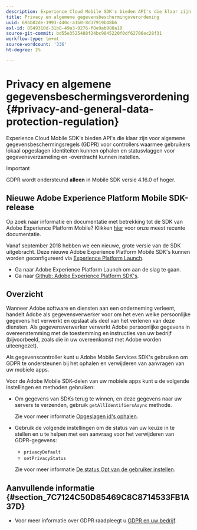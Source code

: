 ```yaml
---
description: Experience Cloud Mobile SDK's bieden API's die klaar zijn voor algemene gegevensbeschermingsregels (GDPR) voor controllers waarmee gebruikers lokaal opgeslagen identiteiten kunnen ophalen en statusvlaggen voor gegevensverzameling en -overdracht kunnen instellen.
title: Privacy en algemene gegevensbeschermingsverordening
uuid: 69bb82de-1993-440c-a1b0-8d37919b48b6
exl-id: 8549310d-31b8-49a3-9276-f8e9ab980a10
source-git-commit: bd55e3525488f24bc9845220f0df62706ec28f31
workflow-type: tm+mt
source-wordcount: '336'
ht-degree: 2%

---
```


# Privacy en algemene gegevensbeschermingsverordening {#privacy-and-general-data-protection-regulation}

Experience Cloud Mobile SDK&#39;s bieden API&#39;s die klaar zijn voor algemene gegevensbeschermingsregels (GDPR) voor controllers waarmee gebruikers lokaal opgeslagen identiteiten kunnen ophalen en statusvlaggen voor gegevensverzameling en -overdracht kunnen instellen.

>[!IMPORTANT]
>
>GDPR wordt ondersteund **alleen** in Mobile SDK versie 4.16.0 of hoger.

## Nieuwe Adobe Experience Platform Mobile SDK-release

Op zoek naar informatie en documentatie met betrekking tot de SDK van Adobe Experience Platform Mobile? Klikken [hier](https://aep-sdks.gitbook.io/docs/) voor onze meest recente documentatie.

Vanaf september 2018 hebben we een nieuwe, grote versie van de SDK uitgebracht. Deze nieuwe Adobe Experience Platform Mobile SDK&#39;s kunnen worden geconfigureerd via [Experience Platform Launch](https://www.adobe.com/experience-platform/launch.html).

* Ga naar Adobe Experience Platform Launch om aan de slag te gaan.
* Ga naar [Github: Adobe Experience Platform SDK&#39;s](https://github.com/Adobe-Marketing-Cloud/acp-sdks).

## Overzicht

Wanneer Adobe software en diensten aan een onderneming verleent, handelt Adobe als gegevensverwerker voor om het even welke persoonlijke gegevens het verwerkt en opslaat als deel van het verlenen van deze diensten. Als gegevensverwerker verwerkt Adobe persoonlijke gegevens in overeenstemming met de toestemming en instructies van uw bedrijf (bijvoorbeeld, zoals die in uw overeenkomst met Adobe worden uiteengezet).

Als gegevenscontroller kunt u Adobe Mobile Services SDK&#39;s gebruiken om GDPR te ondersteunen bij het ophalen en verwijderen van aanvragen van uw mobiele apps.

Voor de Adobe Mobile SDK-delen van uw mobiele apps kunt u de volgende instellingen en methoden gebruiken:

* Om gegevens van SDKs terug te winnen, en deze gegevens naar uw servers te verzenden, gebruik `getAllIdentifiersAsync` methode.

   Zie voor meer informatie [Opgeslagen id&#39;s ophalen](/help/ios/c-mob-privacy-gdpr-ios/c-mob-gdpr-ret-stored-ids-ios.md).

* Gebruik de volgende instellingen om de status van uw keuze in te stellen en u te helpen met een aanvraag voor het verwijderen van GDPR-gegevens:

   * `privacyDefault`
   * `setPrivacyStatus`

   Zie voor meer informatie [De status Opt van de gebruiker instellen](/help/ios/c-mob-privacy-gdpr-ios/privacy.md).

## Aanvullende informatie {#section_7C7124C50D85469C8C8714533FB1A37D}

* Voor meer informatie over GDPR raadpleegt u [GDPR en uw bedrijf](https://www.adobe.com/nl/privacy/general-data-protection-regulation.html).
